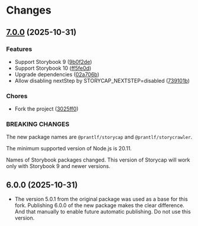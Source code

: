 # Changes

## [7.0.0](https://github.com/prantlf/storycap/compare/v6.0.0...v7.0.0) (2025-10-31)

### Features

* Support Storybook 9 ([9b0f2de](https://github.com/prantlf/storycap/commit/9b0f2dea7cb5b9b07b2a06d9a42e312115e6a6b4))
* Support Storybook 10 ([ff5fe0d](https://github.com/prantlf/storycap/commit/ff5fe0d7be809c5c4ba940d7c47a68868fb4dcff))
* Upgrade dependencies ([02a706b](https://github.com/prantlf/storycap/commit/02a706b9b0744c6d22a453be27d9373c90b36249))
* Allow disabling nextStep by STORYCAP_NEXTSTEP=disabled ([739101b](https://github.com/prantlf/storycap/commit/739101b106253cbd05ea69ddd2197dbb8d670bde))

### Chores

* Fork the project ([3025ff0](https://github.com/prantlf/storycap/commit/3025ff0fb620daa5b9f46682090340fedfd94874))

### BREAKING CHANGES

The new package names are `@prantlf/storycap` and `@prantlf/storycrawler`.

The minimum supported version of Node.js is 20.11.

Names of Storybook packages changed. This version of Storycap will work only with Storybook 9 and newer versions.

## 6.0.0 (2025-10-31)

- The version 5.0.1 from the original package was used as a base for this fork. Publishing 6.0.0 of the new package makes the clear difference. And that manually to enable future automatic publishing. Do not use this version.
